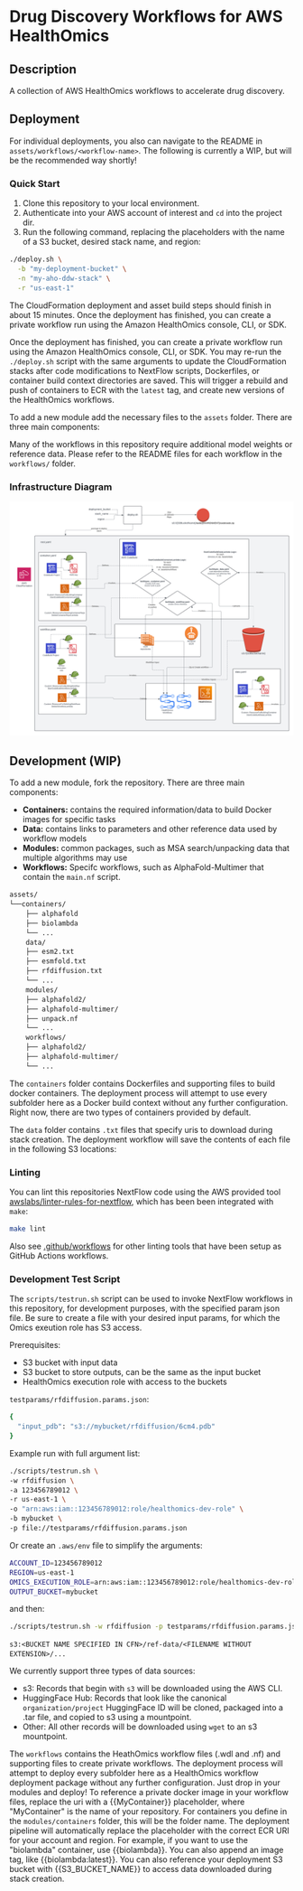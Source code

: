 # Drug Discovery Workflows for AWS HealthOmics

## Description

A collection of AWS HealthOmics workflows to accelerate drug discovery.

## Deployment

For individual deployments, you also can navigate to the README in `assets/workflows/<workflow-name>`. The following is currently a WIP, but will be the recommended way shortly!

### Quick Start

1. Clone this repository to your local environment.
2. Authenticate into your AWS account of interest and `cd` into the project dir.
3. Run the following command, replacing the placeholders with the name of a S3 bucket,
desired stack name, and region:

```bash
./deploy.sh \
  -b "my-deployment-bucket" \
  -n "my-aho-ddw-stack" \
  -r "us-east-1"
```

The CloudFormation deployment and asset build steps should finish in about 15 minutes. Once the deployment has finished, you can create a private workflow run using the Amazon HealthOmics console, CLI, or SDK.

Once the deployment has finished, you can create a private workflow run using the Amazon HealthOmics console, CLI, or SDK. You may re-run the `./deploy.sh` script with the same arguments to update the CloudFormation stacks after code modifications to NextFlow scripts, Dockerfiles, or container build context directories are saved. This will trigger a rebuild and push of containers to ECR with the `latest` tag, and create new versions of the HealthOmics workflows.

To add a new module add the necessary files to the `assets` folder. There are three main components:

Many of the workflows in this repository require additional model weights or reference data. Please refer to the README files for each workflow in the `workflows/` folder.

### Infrastructure Diagram

<!-- Not final form yet -->
<img src="./img/infra-diagram.png" />

## Development (WIP)

To add a new module, fork the repository. There are three main components:

* **Containers:** contains the required information/data to build Docker images for specific tasks
* **Data:** contains links to parameters and other reference data used by workflow models
* **Modules:** common packages, such as MSA search/unpacking data that multiple algorithms may use
* **Workflows:** Specifc workflows, such as AlphaFold-Multimer that contain the `main.nf` script.

```txt
assets/
└──containers/
    ├── alphafold
    ├── biolambda
    └── ...
    data/
    ├── esm2.txt
    ├── esmfold.txt
    ├── rfdiffusion.txt
    └── ...
    modules/
    ├── alphafold2/
    ├── alphafold-multimer/
    ├── unpack.nf
    └── ...
    workflows/
    ├── alphafold2/
    ├── alphafold-multimer/
    └── ...
```

The `containers` folder contains Dockerfiles and supporting files to build docker containers. The deployment process will attempt to use every subfolder here as a Docker build context without any further configuration. Right now, there are two types of containers provided by default.

The `data` folder contains `.txt` files that specify uris to download during stack creation. The deployment workflow will save the contents of each file in the following S3 locations:

### Linting

You can lint this repositories NextFlow code using the AWS provided tool [awslabs/linter-rules-for-nextflow](https://github.com/awslabs/linter-rules-for-nextflow), which has been been integrated with `make`:

```bash
make lint
```

Also see [.github/workflows](./.github/workflows/) for other linting tools that have been setup as GitHub Actions workflows.

### Development Test Script

The `scripts/testrun.sh` script can be used to invoke NextFlow workflows in this repository, for development purposes, with the specified param json file. Be sure to create a file with your desired input params, for which the Omics exeution role has S3 access.

Prerequisites:
- S3 bucket with input data
- S3 bucket to store outputs, can be the same as the input bucket
- HealthOmics execution role with access to the buckets


`testparams/rfdiffusion.params.json`:
```sh
{
  "input_pdb": "s3://mybucket/rfdiffusion/6cm4.pdb"
}
```

Example run with full argument list:

```sh
./scripts/testrun.sh \
-w rfdiffusion \
-a 123456789012 \
-r us-east-1 \
-o "arn:aws:iam::123456789012:role/healthomics-dev-role" \
-b mybucket \
-p file://testparams/rfdiffusion.params.json
```

Or create an `.aws/env` file to simplify the arguments:
```sh
ACCOUNT_ID=123456789012
REGION=us-east-1
OMICS_EXECUTION_ROLE=arn:aws:iam::123456789012:role/healthomics-dev-role
OUTPUT_BUCKET=mybucket
```

and then:
```sh
./scripts/testrun.sh -w rfdiffusion -p testparams/rfdiffusion.params.json
```

`s3:<BUCKET NAME SPECIFIED IN CFN>/ref-data/<FILENAME WITHOUT EXTENSION>/...`

We currently support three types of data sources:

- s3: Records that begin with `s3` will be downloaded using the AWS CLI.
- HuggingFace Hub: Records that look like the canonical `organization/project` HuggingFace ID will be cloned, packaged into a .tar file, and copied to s3 using a mountpoint.
- Other: All other records will be downloaded using `wget` to an s3 mountpoint.

The `workflows` contains the HeathOmics workflow files (.wdl and .nf) and supporting files to create private workflows. The deployment process will attempt to deploy every subfolder here as a HealthOmics workflow deployment package without any further configuration. Just drop in your modules and deploy! To reference a private docker image in your workflow files, replace the uri with a {{MyContainer}} placeholder, where "MyContainer" is the name of your repository. For containers you define in the `modules/containers` folder, this will be the folder name. The deployment pipeline will automatically replace the placeholder with the correct ECR URI for your account and region. For example, if you want to use the "biolambda" container, use {{biolambda}}. You can also append an image tag, like {{biolambda:latest}}. You can also reference your deployment S3 bucket with {{S3_BUCKET_NAME}} to access data downloaded during stack creation.
